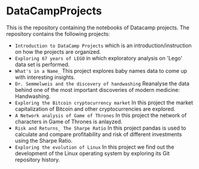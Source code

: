 # DataCampProjects
This is the repository containing the notebooks of Datacamp projects.
The repository contains the following projects:

* ```Introduction to DataCamp Projects``` which is an introduction/instruction on how the projects are organized.
* ```Exploring 67 years of LEGO``` in which exploratory analysis on 'Lego' data set is performed.
* ```What's in a Name_``` This project explores baby names data to come up with interesting insights.
* ```Dr. Semmelweis and the discovery of handwashing``` Reanalyse the data behind one of the most important discoveries of modern medicine: Handwashing.
* ```Exploring the Bitcoin cryptocurrency market``` In this project the market capitalization of Bitcoin and other cryptocurrencies are explored.
* ```A Network analysis of Game of Thrones``` In this project the network of characters in Game of Thrones is anlayzed.
* ```Risk and Returns_ The Sharpe Ratio``` In this project pandas is used to calculate and compare profitability and risk of different investments using the Sharpe Ratio.
* ```Exploring the evolution of Linux``` In this project we find out the development of the Linux operating system by exploring its Git repository history.